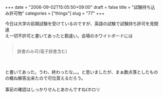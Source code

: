 +++
date = "2006-09-02T15:05:50+09:00"
draft = false
title = "試験持ち込み許可物"
categories = ["things"]
slug = "77"
+++

今日は大学の前期試験を受けているのですが、英語の試験で試験持ち許可を見間違<br />え一切不許可と書いてあったと勘違い。会場のホワイトボードには<br /><blockquote><br />辞書のみ可(電子辞書含む)<br /></blockquote><br /><br />と書いてあった。うわ、終わったな。。。と思いましたが、まぁ数点落としたもの<br />の概ね解答出来たので可位貰えるだろう。<br /><br />事前の確認はしっかりせんとあかんですね(ホロリ<br />
